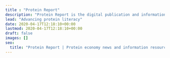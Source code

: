 ```yaml
---
title : "Protein Report"
description: "Protein Report is the digital publication and information resource dedicated to advancing the world's understanding of protein"
lead: "Advancing protein literacy"
date: 2020-04-17T12:18:10+00:00
lastmod: 2020-04-17T12:18:10+00:00
draft: false
images: []
seo:
  title: "Protein Report | Protein economy news and information resource" # custom title (optional)
---
```



